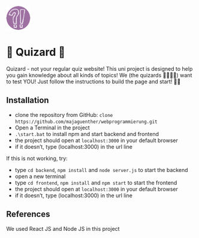 ![Logo](./frontend/public/images/favicon.png)
# :purple_heart: Quizard :purple_heart: #

Quizard - not your regular quiz website! This uni project is designed to help you gain knowledge about all kinds of topics! We (the quizards 🧙🧙‍♀️🧙) want to test YOU! Just follow the instructions to build the page and start! 🔮✨

## Installation ##

- clone the repository from GitHub: `clone https://github.com/majaguenther/webprogrammierung.git`
- ⁠Open a Terminal in the project
- `.\start.bat` to install npm and start backend and frontend
- ⁠the project should open at `localhost:3000` in your default browser
- ⁠if it doesn’t, type (localhost:3000) in the url line

If this is not working, try:
- ⁠type `cd backend`, `npm install` and `node server.js` to start the backend
- ⁠open a new terminal
- ⁠type `cd frontend`, `npm install` and `npm start` to start the frontend
- ⁠the project should open at `localhost:3000` in your default browser
- ⁠if it doesn’t, type (localhost:3000) in the url line

## References ##

We used React JS and Node JS in this project